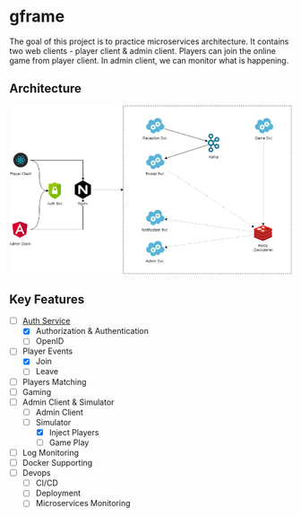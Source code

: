 # gframe
The goal of this project is to practice microservices architecture. It contains two web clients - player client & admin client. 
Players can join the online game from player client. In admin client, we can monitor what is happening.

## Architecture
![Architecture](https://github.com/vincent-scw/gframe/blob/master/gframe.png)

## Key Features
- [ ] [Auth Service](https://github.com/vincent-scw/gframe/tree/master/services/oauth)
  - [x] Authorization & Authentication
  - [ ] OpenID
- [ ] Player Events
  - [x] Join
  - [ ] Leave
- [ ] Players Matching
- [ ] Gaming
- [ ] Admin Client & Simulator
  - [ ] Admin Client
  - [ ] Simulator
    - [x] Inject Players
    - [ ] Game Play
- [ ] Log Monitoring
- [ ] Docker Supporting
- [ ] Devops
  - [ ] CI/CD
  - [ ] Deployment
  - [ ] Microservices Monitoring
